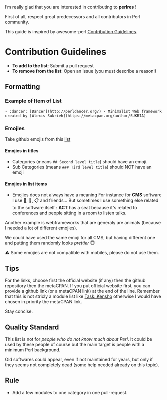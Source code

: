 I’m really glad that you are interested in contributing to **perlres** !

First of all, respect great predecessors and all contributors in Perl community.

This guide is inspired by awesome-perl [Contribution Guidelines](https://github.com/hachiojipm/awesome-perl/blob/master/CONTRIBUTING.md).

# Contribution Guidelines

* **To add to the list**: Submit a pull request
* **To remove from the list**: Open an issue (you must describe a reason!)

## Formatting
### Example of Item of List

```
- :dancer: [Dancer](http://perldancer.org/) - Minimalist Web framework created by [Alexis Sukrieh](https://metacpan.org/author/SUKRIA)
```

### Emojies
Take github emojis from this [list](https://gist.github.com/rxaviers/7360908)

#### Emojies in titles
- Categories (means `## Second level title`) should have an emoji.
- Sub Categories (means `### Tird level title`) should NOT have an emoji 

#### Emojies in list items
- Emojies does not always have a meaning
For instance for **CMS** software I use :memo:, :pencil:, :clipboard: and friends...
But sometimes I use something else related to the software itself : **ACT** has a seat because it's related to conferences and people sitting in a room to listen talks.

Another example is webframeworks that are generaly are animals (because I needed a lot of different emojies). 

We could have used the same emoji for all CMS, but having different one and putting them randomly looks *prettier* :innocent:

:warning: Some emojies are not compatible with mobiles, please do not use them.

## Tips

For the links, choose first the official website (if any) then the github repository then the metaCPAN.
If you put official website first, you can provide a github link (or a metaCPAN link) at the end of the line.
Remember that this is not stricly a module list like [Task::Kensho](https://github.com/EnlightenedPerlOrganisation/task-kensho) otherwise I would have chosen in priority the metaCPAN link.

Stay concise.

## Quality Standard

This list is not for *people who do not know much about Perl*. It could be used by these people of course but the main target is people with a minimum Perl background.

Old softwares could appear, even if not maintained for years, but only if they seems not completely dead (some help needed already on this topic).

## Rule

* Add a few modules to one category in one pull-request.
